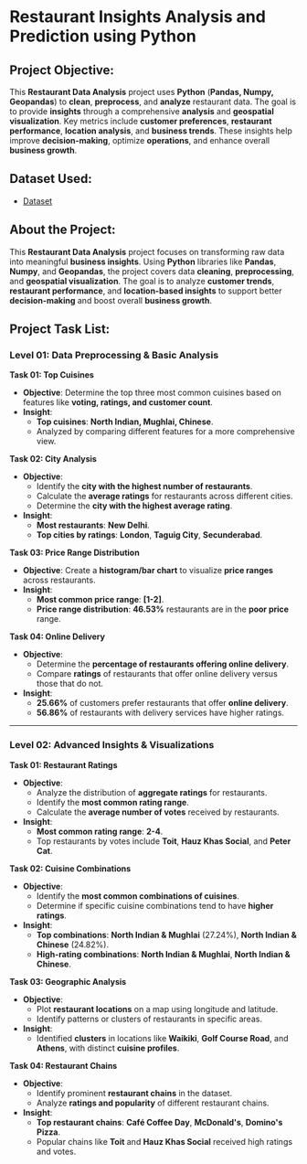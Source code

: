 # Restaurant Insights Analysis and Prediction using Python

## Project Objective:
This **Restaurant Data Analysis** project uses **Python** (**Pandas, Numpy, Geopandas**) to **clean**, **preprocess**, and **analyze** restaurant data. The goal is to provide **insights** through a comprehensive **analysis** and **geospatial visualization**. Key metrics include **customer preferences**, **restaurant performance**, **location analysis**, and **business trends**. These insights help improve **decision-making**, optimize **operations**, and enhance overall **business growth**.

## Dataset Used:
- <a href="https://github.com/sayaniketsaini24/Cognifyz-Technologies-Data-Analysis-Internship/blob/main/Cognifyz%20Technologies%20Restaurant%20Dataset.csv">Dataset</a>

## **About the Project:**

This **Restaurant Data Analysis** project focuses on transforming raw data into meaningful **business insights**. Using **Python** libraries like **Pandas**, **Numpy**, and **Geopandas**, the project covers data **cleaning**, **preprocessing**, and **geospatial visualization**. The goal is to analyze **customer trends**, **restaurant performance**, and **location-based insights** to support better **decision-making** and boost overall **business growth**.

## **Project Task List:**

### **Level 01: Data Preprocessing & Basic Analysis**

**Task 01: Top Cuisines**  
- **Objective**: Determine the top three most common cuisines based on features like **voting, ratings, and customer count**.  
- **Insight**: 
  - **Top cuisines**: **North Indian, Mughlai, Chinese**.
  - Analyzed by comparing different features for a more comprehensive view.

**Task 02: City Analysis**  
- **Objective**:  
  - Identify the **city with the highest number of restaurants**.  
  - Calculate the **average ratings** for restaurants across different cities.  
  - Determine the **city with the highest average rating**.  
- **Insight**:
  - **Most restaurants**: **New Delhi**.
  - **Top cities by ratings**: **London**, **Taguig City**, **Secunderabad**.

**Task 03: Price Range Distribution**  
- **Objective**: Create a **histogram/bar chart** to visualize **price ranges** across restaurants.  
- **Insight**:  
  - **Most common price range**: **[1-2]**.  
  - **Price range distribution**: **46.53%** restaurants are in the **poor price** range.

**Task 04: Online Delivery**  
- **Objective**:  
  - Determine the **percentage of restaurants offering online delivery**.  
  - Compare **ratings** of restaurants that offer online delivery versus those that do not.  
- **Insight**:  
  - **25.66%** of customers prefer restaurants that offer **online delivery**.  
  - **56.86%** of restaurants with delivery services have higher ratings.

---

### **Level 02: Advanced Insights & Visualizations**

**Task 01: Restaurant Ratings**  
- **Objective**:  
  - Analyze the distribution of **aggregate ratings** for restaurants.  
  - Identify the **most common rating range**.  
  - Calculate the **average number of votes** received by restaurants.  
- **Insight**:  
  - **Most common rating range**: **2-4**.  
  - Top restaurants by votes include **Toit**, **Hauz Khas Social**, and **Peter Cat**.

**Task 02: Cuisine Combinations**  
- **Objective**:  
  - Identify the **most common combinations of cuisines**.  
  - Determine if specific cuisine combinations tend to have **higher ratings**.  
- **Insight**:  
  - **Top combinations**: **North Indian & Mughlai** (27.24%), **North Indian & Chinese** (24.82%).  
  - **High-rating combinations**: **North Indian & Mughlai**, **North Indian & Chinese**.

**Task 03: Geographic Analysis**  
- **Objective**:  
  - Plot **restaurant locations** on a map using longitude and latitude.  
  - Identify patterns or clusters of restaurants in specific areas.  
- **Insight**:  
  - Identified **clusters** in locations like **Waikiki**, **Golf Course Road**, and **Athens**, with distinct **cuisine profiles**.

**Task 04: Restaurant Chains**  
- **Objective**:  
  - Identify prominent **restaurant chains** in the dataset.  
  - Analyze **ratings and popularity** of different restaurant chains.  
- **Insight**:  
  - **Top restaurant chains**: **Café Coffee Day**, **McDonald's**, **Domino's Pizza**.  
  - Popular chains like **Toit** and **Hauz Khas Social** received high ratings and votes.

